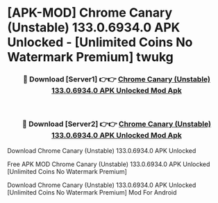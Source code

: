 # [APK-MOD] Chrome Canary (Unstable) 133.0.6934.0 APK Unlocked - [Unlimited Coins No Watermark Premium] twukg



<div align="center">
<h3>🔴 Download [Server1] 👉👉 <a href="https://momento.my/?title=Chrome_Canary_(Unstable)_133.0.6934.0_APK_Unlocked">Chrome Canary (Unstable) 133.0.6934.0 APK Unlocked Mod Apk</a></h3><br>

<h3>🔴 Download [Server2] 👉👉 <a href="https://momento.my/?title=Chrome_Canary_(Unstable)_133.0.6934.0_APK_Unlocked">Chrome Canary (Unstable) 133.0.6934.0 APK Unlocked Mod Apk</a></h3>
</div>



Download Chrome Canary (Unstable) 133.0.6934.0 APK Unlocked 

Free APK MOD Chrome Canary (Unstable) 133.0.6934.0 APK Unlocked [Unlimited Coins No Watermark Premium]

Download Chrome Canary (Unstable) 133.0.6934.0 APK Unlocked [Unlimited Coins No Watermark Premium] Mod For Android
